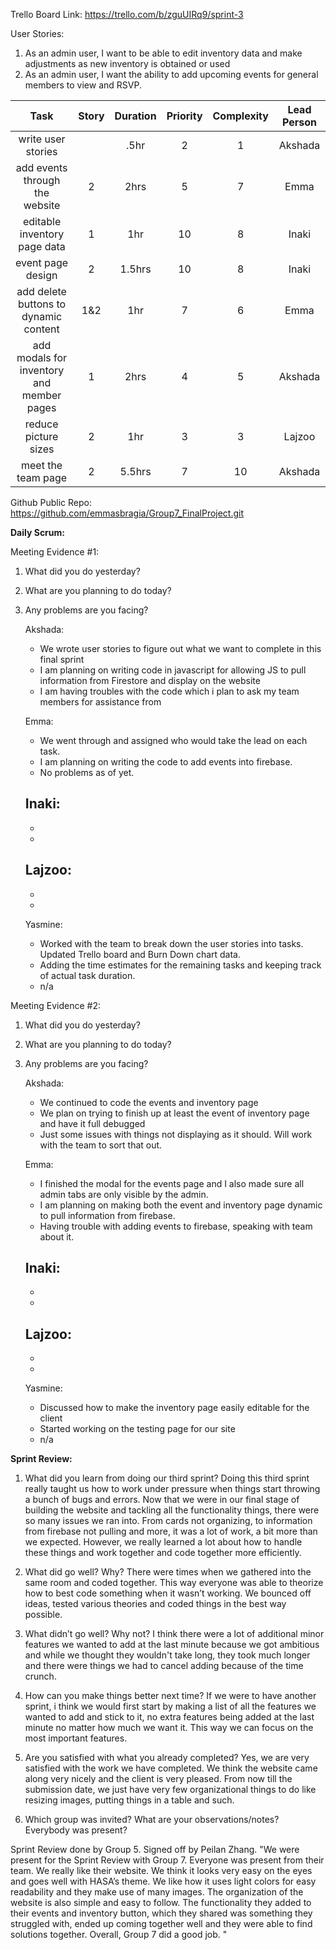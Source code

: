 Trello Board Link: https://trello.com/b/zguUIRq9/sprint-3 

User Stories: 
1. As an admin user, I  want to be able to edit inventory data and make adjustments as new inventory is obtained or used
2. As an admin user, I want the ability to add upcoming events for general members to view and RSVP.


| Task                              | Story | Duration | Priority | Complexity | Lead Person |
|:---------------------------------:|:-----:|:--------:|:--------:|:----------:|:-----------:|
| write user stories                |       | .5hr     | 2        | 1          | Akshada     |
| add events through the website    | 2     |   2hrs   | 5        | 7          | Emma        |
| editable inventory page data      | 1     |   1hr    | 10       | 8          | Inaki       |
| event page design                 | 2     |   1.5hrs | 10       | 8          | Inaki       |
| add delete buttons to dynamic content | 1&2 |  1hr   | 7        | 6          | Emma        |
| add modals for inventory and member pages | 1  | 2hrs| 4        | 5          | Akshada     |
| reduce picture sizes              | 2     |   1hr    | 3        | 3          | Lajzoo      |
| meet the team page                | 2     | 5.5hrs   | 7        | 10         | Akshada     |





Github Public Repo: https://github.com/emmasbragia/Group7_FinalProject.git 

**Daily Scrum:** 

Meeting Evidence #1:
1. What did you do yesterday?
2. What are you planning to do today?
3. Any problems are you facing?

    Akshada:
    - We wrote user stories to figure out what we want to complete in this final sprint
    - I am planning on writing code in javascript for allowing JS to pull information from Firestore and display on the website
    - I am having troubles with the code which i plan to ask my team members for assistance from

    
    Emma:
    - We went through and assigned who would take the lead on each task. 
    - I am planning on writing the code to add events into firebase.
    - No problems as of yet. 

    Inaki:
    - 
    -
    -

    Lajzoo:
    - 
    -
    -

    Yasmine:
    - Worked with the team to break down the user stories into tasks. Updated Trello board and Burn Down chart data.
    - Adding the time estimates for the remaining tasks and keeping track of actual task duration. 
    - n/a
    
Meeting Evidence #2:

1. What did you do yesterday?
2. What are you planning to do today?
3. Any problems are you facing?

    Akshada:
    - We continued to code the events and inventory page
    - We plan on trying to finish up at least the event of inventory page and have it full debugged
    - Just some issues with things not displaying as it should. Will work with the team to sort that out. 

    
    Emma:
    - I finished the modal for the events page and I also made sure all admin tabs are only visible by the admin. 
    - I am planning on making both the event and inventory page dynamic to pull information from firebase. 
    - Having trouble with adding events to firebase, speaking with team about it. 



    Inaki:
    - 
    -
    -

    Lajzoo:
    - 
    -
    -

    Yasmine:
    - Discussed how to make the inventory page easily editable for the client
    - Started working on the testing page for our site
    - n/a


**Sprint Review:**

1. What did you learn from doing our third sprint?
Doing this third sprint really taught us how to work under pressure when things start throwing a bunch of bugs and errors. Now that we were in our final stage of building the website and tackling all the functionality things, there were so many issues we ran into. From cards not organizing, to information from firebase not pulling and more, it was a lot of work, a bit more than we expected. However, we really learned a lot about how to handle these things and work together and code together more efficiently.


2. What did go well? Why?
There were times when we gathered into the same room and coded together. This way everyone was able to theorize how to best code something when it wasn’t working. We bounced off ideas, tested various theories and coded things in the best way possible. 


3. What didn’t go well? Why not?
I think there were a lot of additional minor features we wanted to add at the last minute because we got ambitious and while we thought they wouldn't take long, they took much longer and there were things we had to cancel adding because of the time crunch.


4. How can you make things better next time?
If we were to have another sprint, i think we would first start by making a list of all the features we wanted to add and stick to it, no extra features being added at the last minute no matter how much we want it. This way we can focus on the most important features. 


5. Are you satisfied with what you already completed?
Yes, we are very satisfied with the work we have completed. We think the website came along very nicely and the client is very pleased. From now till the submission date, we just have very few organizational things to do like resizing images, putting things in a table and such. 


6. Which group was invited? What are your observations/notes? Everybody was present?

Sprint Review done by Group 5. Signed off by Peilan Zhang.
"We were present for the Sprint Review with Group 7. Everyone was present from their team. We really like their website. We think it looks very easy on the eyes and goes well with HASA’s theme. We like how it uses light colors for easy readability and they make use of many images. The organization of the website is also simple and easy to follow. The functionality they added to their events and inventory button, which they shared was something they struggled with, ended up coming together well and they were able to find solutions together. Overall, Group 7 did a good job. "
